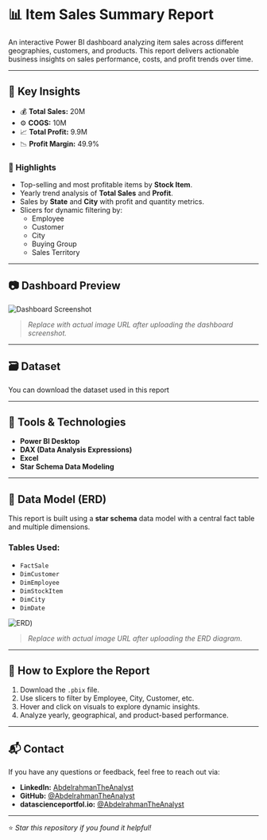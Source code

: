 # 📊 Item Sales Summary Report

An interactive Power BI dashboard analyzing item sales across different geographies, customers, and products. This report delivers actionable business insights on sales performance, costs, and profit trends over time.

---

## 🧠 Key Insights

- 💰 **Total Sales:** 20M  
- ⚙️ **COGS:** 10M  
- 📈 **Total Profit:** 9.9M  
- 📉 **Profit Margin:** 49.9%

### 📌 Highlights

- Top-selling and most profitable items by **Stock Item**.
- Yearly trend analysis of **Total Sales** and **Profit**.
- Sales by **State** and **City** with profit and quantity metrics.
- Slicers for dynamic filtering by:
  - Employee  
  - Customer  
  - City  
  - Buying Group  
  - Sales Territory

---

## 📷 Dashboard Preview

![Dashboard Screenshot](https://github.com/AbdelrahmanTheAnalyst/your-repo-name/raw/main/your-dashboard-image.png)

> _Replace with actual image URL after uploading the dashboard screenshot._

---

## 🗃️ Dataset

You can download the dataset used in this report

---

## 🧰 Tools & Technologies

- **Power BI Desktop**
- **DAX (Data Analysis Expressions)**
- **Excel**
- **Star Schema Data Modeling**

---

## 🧱 Data Model (ERD)

This report is built using a **star schema** data model with a central fact table and multiple dimensions.

### Tables Used:

- `FactSale`
- `DimCustomer`
- `DimEmployee`
- `DimStockItem`
- `DimCity`
- `DimDate`

![ERD]([https://github.com/AbdelrahmanTheAnalyst/Item-Sales-Summary-Report/blob/main/ERD.png))

> _Replace with actual image URL after uploading the ERD diagram._

---

## 🧭 How to Explore the Report

1. Download the `.pbix` file.
2. Use slicers to filter by Employee, City, Customer, etc.
3. Hover and click on visuals to explore dynamic insights.
4. Analyze yearly, geographical, and product-based performance.

---

## 📬 Contact

If you have any questions or feedback, feel free to reach out via:

- **LinkedIn:** [AbdelrahmanTheAnalyst](https://www.linkedin.com/in/your-profile)
- **GitHub:** [@AbdelrahmanTheAnalyst](https://github.com/AbdelrahmanTheAnalyst)
- **datascienceportfol.io:** [@AbdelrahmanTheAnalyst](https://www.datascienceportfol.io/abdelrahmancorp)

---

⭐️ _Star this repository if you found it helpful!_
